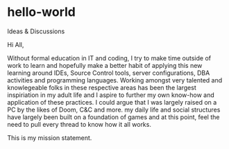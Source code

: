 # hello-world
Ideas &amp; Discussions

Hi All,

Without formal education in IT and coding, I try to make time outside of work to learn and hopefully make a better habit of applying this new learning around IDEs, Source Control tools, server configurations, DBA activities and programming languages.  Working amongst very talented and knowlegeable folks in these respective areas has been the largest inspiriation in my adult life and I aspire to further my own know-how and application of these practices.  I could argue that I was largely raised on a PC by the likes of Doom, C&C and more. my daily life and social structures have largely been built on a foundation of games and at this point, feel the need to pull every thread to know how it all works.

This is my mission statement.
